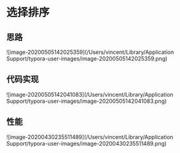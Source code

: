 # 选择排序



## 思路

![image-20200505142025359](/Users/vincent/Library/Application Support/typora-user-images/image-20200505142025359.png)

## 代码实现

![image-20200505142041083](/Users/vincent/Library/Application Support/typora-user-images/image-20200505142041083.png)

## 性能

![image-20200430235511489](/Users/vincent/Library/Application Support/typora-user-images/image-20200430235511489.png)